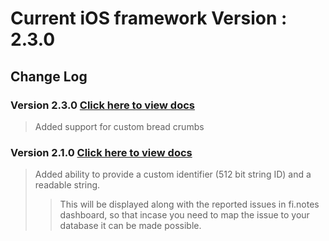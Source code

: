 

# Current iOS framework Version : 2.3.0

## Change Log

### Version 2.3.0 [Click here to view docs](https://finotes.github.io/2018/02/02/objc-docs)
> Added support for custom bread crumbs

### Version 2.1.0 [Click here to view docs](https://finotes.github.io/2018/01/19/ios-docs)

> Added ability to provide a custom identifier (512 bit string ID) and a readable string.   
>> This will be displayed along with the reported issues in fi.notes dashboard, so that incase you need to map the issue to your database it can be made possible.

